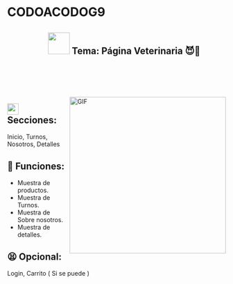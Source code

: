 # CODOACODOG9

## <ul align="center"> <picture><img  src = "https://github.com/7oSkaaa/7oSkaaa/blob/main/Images/about_me.gif?raw=true" width=50px></picture> Tema: Página Veterinaria 😈🤝</ul>

<ul align="center">
    <summary><h1 style="display: inline-block"> </h1></summary>
</ul>

<picture>
    <img align="right" alt="GIF" height="360px" src="https://media.giphy.com/media/Ah3zHH7hvsSB2/giphy.gif?raw=true" />
</picture>

## <img src = "https://media2.giphy.com/media/QssGEmpkyEOhBCb7e1/giphy.gif?cid=ecf05e47a0n3gi1bfqntqmob8g9aid1oyj2wr3ds3mg700bl&rid=giphy.gif" width = 26px> Secciones:

Inicio, Turnos, Nosotros, Detalles

## 🚀 Funciones:
- Muestra de productos.
- Muestra de Turnos.
- Muestra de Sobre nosotros.
- Muestra de detalles.

## 😫 Opcional: 

Login, Carrito ( Si se puede )





